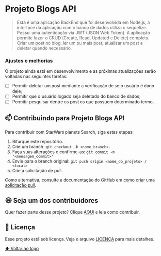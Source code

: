 # Projeto Blogs API

> Esta é uma aplicação BackEnd que foi desenvolvida em Node.js, a interface da aplicação com o banco de dados utiliza o sequelize. Possui uma autenticação via JWT (JSON Web Token). A aplicação permite fazer o CRUD (Create, Read, Updated e Delete) completo. Criar um post no blog, ler um ou mais post, atualizar um post e deletar quando necessário.


### Ajustes e melhorias

O projeto ainda está em desenvolvimento e as próximas atualizações serão voltadas nas seguintes tarefas:

- [ ] Permitir deletar um post mediante a verificação de se o usuário é dono dele;
- [ ] Permitir que o usuário logado seja deletado do banco de dados;
- [ ] Permitir pesquisar dentre os post os que possuem determinado termo.

## 📫 Contribuindo para Projeto Blogs API

Para contribuir com StarWars planets Search, siga estas etapas:

1. Bifurque este repositório.
2. Crie um branch: `git checkout -b <nome_branch>`.
3. Faça suas alterações e confirme-as: `git commit -m '<mensagem_commit>'`
4. Envie para o branch original: `git push origin <nome_do_projeto> / <local>`
5. Crie a solicitação de pull.

Como alternativa, consulte a documentação do GitHub em [como criar uma solicitação pull](https://help.github.com/en/github/collaborating-with-issues-and-pull-requests/creating-a-pull-request).



## 😄 Seja um dos contribuidores<br>

Quer fazer parte desse projeto? Clique [AQUI](CONTRIBUTING.md) e leia como contribuir.

## 📝 Licença

Esse projeto está sob licença. Veja o arquivo [LICENÇA](LICENSE.md) para mais detalhes.

[⬆ Voltar ao topo](#projeto-starwars-planets-search
)<br>
